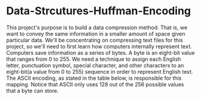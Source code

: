 # Data-Strcutures-Huffman-Encoding
This project's purpose is to build a data compression method. That is, we want to convey the same information in a smaller amount of space given particular data. We'll be concentrating on compressing text files for this project, so we'll need to first learn how computers internally represent text. Computers save information as a series of bytes. A byte is an eight-bit value that ranges from 0 to 255. We need a technique to assign each English letter, punctuation symbol, special character, and other characters to an eight-bit(a value from 0 to 255) sequence in order to represent English text. The ASCII encoding, as stated in the table below, is responsible for this mapping. Notice that ASCII only uses 128 out of the 256 possible values that a byte can store.
